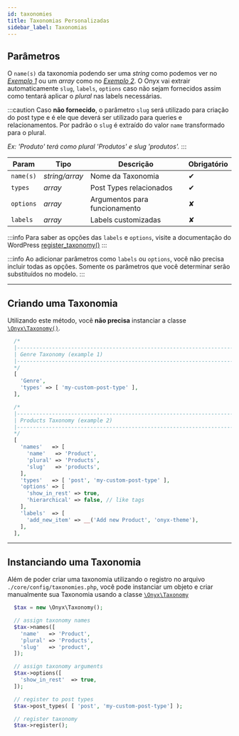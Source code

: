 ```yaml
---
id: taxonomies
title: Taxonomias Personalizadas
sidebar_label: Taxonomias
---
```


## Parâmetros

O `name(s)` da taxonomia podendo ser uma *string* como podemos ver no [*Exemplo 1*](#criando-uma-taxonomia) ou um *array* como no [*Exemplo 2*](#criando-uma-taxonomia). O Onyx vai extrair automaticamente `slug`, `labels`, `options` caso não sejam fornecidos assim como tentará aplicar o *plural* nas labels necessárias.

:::caution
Caso **não fornecido**, o parâmetro `slug` será utilizado para criação do post type e é ele que deverá ser utilizado para queries e relacionamentos. Por padrão o `slug` é extraído do valor `name` transformado para o plural.

*Ex: 'Produto' terá como plural 'Produtos' e slug 'produtos'.*
:::

| Param     | Tipo           | Descrição                     | Obrigatório |
|-----------|----------------|-------------------------------|-------------|
| `name(s)` | *string/array* | Nome da Taxonomia             | ✔           |
| `types`   | *array*        | Post Types relacionados       | ✔           |
| `options` | *array*        | Argumentos para funcionamento | ✘           |
| `labels`  | *array*        | Labels customizadas           | ✘           |

:::info
Para saber as opções das `labels` e `options`, visite a documentação do WordPress [register_taxonomy()](https://codex.wordpress.org/Function_Reference/register_taxonomy)
:::

:::info
Ao adicionar parâmetros como `labels` ou `options`, você não precisa incluir todas as opções. Somente os parâmetros que você determinar serão substituídos no modelo.
:::

---

## Criando uma Taxonomia

Utilizando este método, você **não precisa** instanciar a classe [`\Onyx\Taxonomy()`](#instanciando-uma-taxonomia).

```php
  /*
  |--------------------------------------------------------------------------
  | Genre Taxonomy (example 1)
  |--------------------------------------------------------------------------
  */
  [
    'Genre',
    'types' => [ 'my-custom-post-type' ],
  ],

  /*
  |--------------------------------------------------------------------------
  | Products Taxonomy (example 2)
  |--------------------------------------------------------------------------
  */
  [
    'names'   => [
      'name'   => 'Product',
      'plural' => 'Products',
      'slug'   => 'products',
    ],
    'types'   => [ 'post', 'my-custom-post-type' ],
    'options' => [
      'show_in_rest' => true,
      'hierarchical' => false, // like tags
    ],
    'labels'  => [
      'add_new_item' => __('Add new Product', 'onyx-theme'),
    ],
  ],
```

---

## Instanciando uma Taxonomia

Além de poder criar uma taxonomia utilizando o registro no arquivo `./core/config/taxonomies.php`, você pode instanciar um objeto e criar manualmente sua Taxonomia usando a classe [`\Onyx\Taxonomy`](class-taxonomy)

```php
  $tax = new \Onyx\Taxonomy();

  // assign taxonomy names
  $tax->names([
    'name'   => 'Product',
    'plural' => 'Products',
    'slug'   => 'product',
  ]);

  // assign taxonomy arguments
  $tax->options([
    'show_in_rest'  => true,
  ]);

  // register to post types
  $tax->post_types( [ 'post', 'my-custom-post-type'] );

  // register taxonomy
  $tax->register();
```
